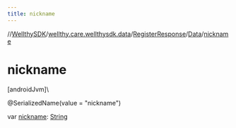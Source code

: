 ```yaml
---
title: nickname
---
```

//[WellthySDK](../../../../index.html)/[wellthy.care.wellthysdk.data](../../index.html)/[RegisterResponse](../index.html)/[Data](index.html)/[nickname](nickname.html)



# nickname



[androidJvm]\




@SerializedName(value = "nickname")



var [nickname](nickname.html): [String](https://kotlinlang.org/api/latest/jvm/stdlib/kotlin/-string/index.html)




